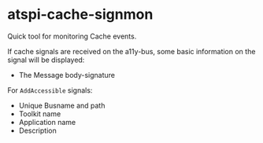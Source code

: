 # atspi-cache-signmon

Quick tool for monitoring Cache events.

If cache signals are received on the a11y-bus, some basic information on the signal will be displayed:

- The Message body-signature

For `AddAccessible` signals:

- Unique Busname and path
- Toolkit name
- Application name
- Description
